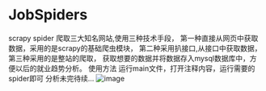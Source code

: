 # JobSpiders
scrapy spider
爬取三大知名网站,使用三种技术手段，
第一种直接从网页中获取数据，采用的是scrapy的基础爬虫模块，
第二种采用扒接口,从接口中获取数据，
第三种采用的是整站的爬取，
获取想要的数据并将数据存入mysql数据库中，方便以后的就业趋势分析。
使用方法 运行main文件，打开注释内容，运行需要的spider即可
分析未完待续...
![image](http://github.com/wqh0109663/JobSpiders/master/JobSpiders/images/java.png)
